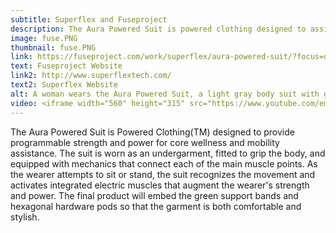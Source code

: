 ```yaml
---
subtitle: Superflex and Fuseproject
description: The Aura Powered Suit is powered clothing designed to assist movement for older adults.
image: fuse.PNG
thumbnail: fuse.PNG
link: https://fuseproject.com/work/superflex/aura-powered-suit/?focus=overview
text: Fuseproject Website
link2: http://www.superflextech.com/
text2: Superflex Website
alt: A woman wears the Aura Powered Suit, a light gray body suit with green built-in support bands along the back and knees.
video: <iframe width="560" height="315" src="https://www.youtube.com/embed/lnpNGRd7yyo" frameborder="0" allowfullscreen></iframe>
---
```

The Aura Powered Suit is Powered Clothing(TM) designed to provide programmable strength and power for core wellness and mobility assistance. The suit is worn as an undergarment, fitted to grip the body, and equipped with mechanics that connect each of the main muscle points. As the wearer attempts to sit or stand, the suit recognizes the movement and activates integrated electric muscles that augment the wearer's strength and power. The final product will embed the green support bands and hexagonal hardware pods so that the garment is both comfortable and stylish.
